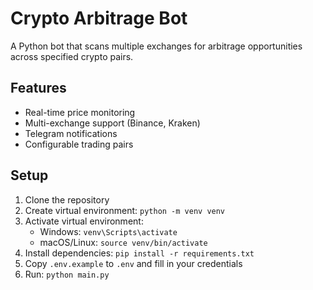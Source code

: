 # Crypto Arbitrage Bot

A Python bot that scans multiple exchanges for arbitrage opportunities across specified crypto pairs.

## Features
- Real-time price monitoring
- Multi-exchange support (Binance, Kraken)
- Telegram notifications
- Configurable trading pairs

## Setup
1. Clone the repository
2. Create virtual environment: `python -m venv venv`
3. Activate virtual environment:
   - Windows: `venv\Scripts\activate`
   - macOS/Linux: `source venv/bin/activate`
4. Install dependencies: `pip install -r requirements.txt`
5. Copy `.env.example` to `.env` and fill in your credentials
6. Run: `python main.py` 